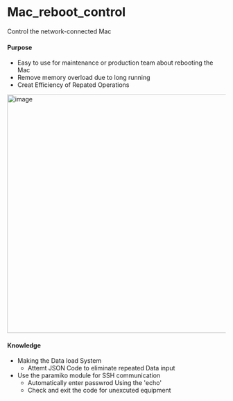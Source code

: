# Mac_reboot_control
Control the network-connected Mac

#### Purpose
- Easy to use for maintenance or production team about rebooting the Mac
- Remove memory overload due to long running
- Creat Efficiency of Repated Operations
<img width="549" alt="image" src="https://github.com/user-attachments/assets/023f4a8f-1fa9-4a09-9127-1d7031479815">

#### Knowledge
- Making the Data load System
  - Attemt JSON Code to eliminate repeated Data input
- Use the paramiko module for SSH communication
  - Automatically enter passwrod Using the 'echo'
  - Check and exit the code for unexcuted equipment
